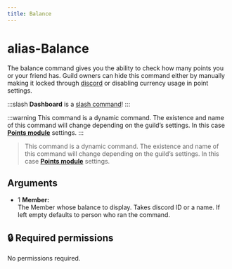 ```yaml
---
title: Balance
---
```

# alias-Balance

The balance command gives you the ability to check how many points you or your friend has. Guild owners can hide this command either by manually making it locked through [discord](https://docs.monni.fyi/tutorials/command-access) or disabling currency usage in point settings.

:::slash
**Dashboard** is a [slash command](/misc/info/slash/)!
:::

:::warning
This command is a dynamic command. The existence and name of this command will change depending on the guild’s settings. In this case [**Points module**](https://docs.monni.fyi/modules/points) settings.
:::


> This command is a dynamic command. The existence and name of this command will change depending on the guild’s settings. In this case [**Points module**](https://docs.monni.fyi/modules/points) settings.

## Arguments

- 1 **Member:**  
    The Member whose balance to display. Takes discord ID or a name. If left empty defaults to person who ran the command.

## 🔒 Required permissions

No permissions required.